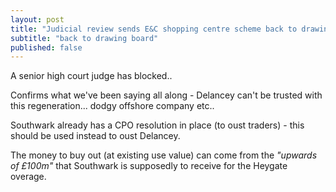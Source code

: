```yaml
---
layout: post
title: "Judicial review sends E&C shopping centre scheme back to drawing board"
subtitle: "back to drawing board"
published: false
---
```

A senior high court judge has blocked..


Confirms what we've been saying all along - Delancey can't be trusted with this regeneration... dodgy offshore company etc..

Southwark already has a CPO resolution in place (to oust traders) - this should be used instead to oust Delancey.

The money to buy out (at existing use value) can come from the _"upwards of £100m"_ that Southwark is supposedly to receive for the Heygate overage.


